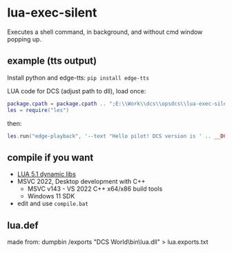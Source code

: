 # lua-exec-silent

Executes a shell command, in background, and without cmd window popping up.

## example (tts output)

Install python and edge-tts: `pip install edge-tts`

LUA code for DCS (adjust path to dll), load once:
```lua
package.cpath = package.cpath .. ";E:\\Work\\dcs\\opsdcs\\lua-exec-silent\\build\\?.dll"
les = require("les")
```
then:
```lua
les.run("edge-playback", '--text "Hello pilot! DCS version is ' .. __DCS_VERSION__ .. '"')
```

## compile if you want

- [LUA 5.1 dynamic libs](https://cyfuture.dl.sourceforge.net/project/luabinaries/5.1.4/Windows%20Libraries/lua-5.1.4_Win64_dll12_lib.zip)
- MSVC 2022, Desktop development with C++
  - MSVC v143 - VS 2022 C++ x64/x86 build tools
  - Windows 11 SDK
- edit and use `compile.bat`

## lua.def

made from: dumpbin /exports "DCS World\bin\lua.dll" > lua.exports.txt
